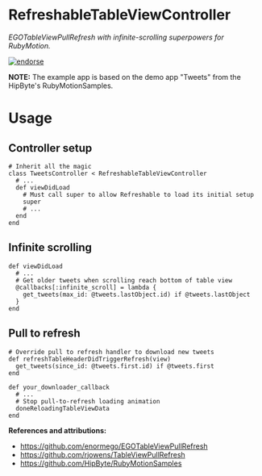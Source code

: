 RefreshableTableViewController
==============================
_EGOTableViewPullRefresh with infinite-scrolling superpowers for RubyMotion._

[![endorse](http://api.coderwall.com/wilhelmbot/endorsecount.png)](http://coderwall.com/wilhelmbot)

**NOTE:** The example app is based on the demo app "Tweets" from the HipByte's RubyMotionSamples.

Usage
=
Controller setup
-
    # Inherit all the magic
    class TweetsController < RefreshableTableViewController
      # ...
      def viewDidLoad
        # Must call super to allow Refreshable to load its initial setup
        super
        # ...
      end
    end

Infinite scrolling
-
    def viewDidLoad
      # ...
      # Get older tweets when scrolling reach bottom of table view
      @callbacks[:infinite_scroll] = lambda {
        get_tweets(max_id: @tweets.lastObject.id) if @tweets.lastObject
      }
    end

Pull to refresh
-
    # Override pull to refresh handler to download new tweets
    def refreshTableHeaderDidTriggerRefresh(view)
      get_tweets(since_id: @tweets.first.id) if @tweets.first
    end

    def your_downloader_callback
      # ...
      # Stop pull-to-refresh loading animation
      doneReloadingTableViewData
    end


**References and attributions:**  
* https://github.com/enormego/EGOTableViewPullRefresh  
* https://github.com/rjowens/TableViewPullRefresh  
* https://github.com/HipByte/RubyMotionSamples  

